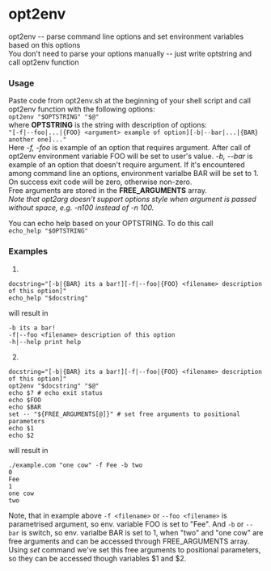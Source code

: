 opt2env
======

opt2env -- parse command line options and set environment variables based on this options  
You don't need to parse your options manually -- just write optstring and call opt2env function

### Usage
Paste code from opt2env.sh at the beginning of your shell script and call opt2env function with the following options:  
`opt2env "$OPTSTRING" "$@"`  
where **OPTSTRING** is the string with description of options:  
`"[-f|--foo|...|{FOO} <argument> example of option][-b|--bar|...|{BAR} another one]..."`  
Here *-f, -foo* is example of an option that requires argument. After call of opt2env environment variable FOO will be set to user's value.
*-b, --bar* is example of an option that doesn't require argument. If it's encountered among command line an options, environment varialbe BAR will be set to 1.  
On success exit code will be zero, otherwise non-zero.  
Free arguments are stored in the **FREE_ARGUMENTS** array.  
*Note that opt2arg doesn't support options style when argument is passed without space, e.g. -n100 instead of -n 100.*

You can echo help based on your OPTSTRING. To do this call  
`echo_help "$OPTSTRING"`  

### Examples
1.

    docstring="[-b|{BAR} its a bar!][-f|--foo|{FOO} <filename> description of this option]"
    echo_help "$docstring"
will result in

    -b its a bar!
    -f|--foo <filename> description of this option
    -h|--help print help
    
2.

    docstring="[-b|{BAR} its a bar!][-f|--foo|{FOO} <filename> description of this option]"
    opt2env "$docstring" "$@"
    echo $? # echo exit status
    echo $FOO
    echo $BAR
    set -- "${FREE_ARGUMENTS[@]}" # set free arguments to positional parameters
    echo $1
    echo $2

will result in

    ./example.com "one cow" -f Fee -b two
    0
    Fee
    1
    one cow
    two
    
Note, that in example above `-f <filename>` or `--foo <filename>` is parametrised argument, so env. variable FOO is set to "Fee". And `-b` or `--bar` is switch, so env. varialbe BAR is set to 1, when "two" and "one cow" are free arguments and can be accessed through FREE_ARGUMENTS array. Using *set* command we've set this free arguments to positional parameters, so they can be accessed though variables $1 and $2.

